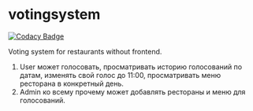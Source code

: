 # votingsystem
[![Codacy Badge](https://api.codacy.com/project/badge/Grade/4b2d56938dfe4b57af4618acadf8aebc)](https://www.codacy.com/app/EugeniyGlushkov/votingsystem?utm_source=github.com&amp;utm_medium=referral&amp;utm_content=EugeniyGlushkov/votingsystem&amp;utm_campaign=Badge_Grade)

Voting system for restaurants without frontend.

1. User может голосовать, просматривать историю голосований по датам, 
изменять свой голос до 11:00, просматривать меню ресторана в конкретный день.
2. Admin ко всему прочему может добавлять рестораны и меню для голосований.